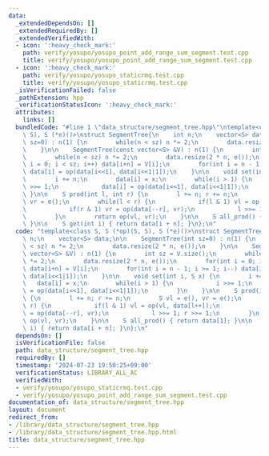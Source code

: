 ```yaml
---
data:
  _extendedDependsOn: []
  _extendedRequiredBy: []
  _extendedVerifiedWith:
  - icon: ':heavy_check_mark:'
    path: verify/yosupo/yosupo_point_add_range_sum_segment.test.cpp
    title: verify/yosupo/yosupo_point_add_range_sum_segment.test.cpp
  - icon: ':heavy_check_mark:'
    path: verify/yosupo/yosupo_staticrmq.test.cpp
    title: verify/yosupo/yosupo_staticrmq.test.cpp
  _isVerificationFailed: false
  _pathExtension: hpp
  _verificationStatusIcon: ':heavy_check_mark:'
  attributes:
    links: []
  bundledCode: "#line 1 \"data_structure/segment_tree.hpp\"\ntemplate<class S, S (*op)(S,\
    \ S), S (*e)()>\nstruct SegmentTree{\n    int n;\n    vector<S> data;\n\n    SegmentTree(int\
    \ sz=0) : n(1) {\n        while(n < sz) n *= 2;\n        data.resize(2 * n, e());\n\
    \    }\n\n    SegmentTree(const vector<S> &V) : n(1) {\n        int sz = V.size();\n\
    \        while(n < sz) n *= 2;\n        data.resize(2 * n, e());\n        for(int\
    \ i = 0; i < sz; i++) data[i+n] = V[i];\n        for(int i = n - 1; i >= 1; i--)\
    \ data[i] = op(data[i<<1], data[i<<1|1]);\n    }\n\n    void set(int i, S x) {\n\
    \        i += n;\n        data[i] = x;\n        while(i > 1) {\n            i\
    \ >>= 1;\n            data[i] = op(data[i<<1], data[i<<1|1]);\n        }\n   \
    \ }\n\n    S prod(int l, int r) {\n        l += n; r += n;\n        S vl = e(),\
    \ vr = e();\n        while(l < r) {\n            if(l & 1) vl = op(vl, data[l++]);\n\
    \            if(r & 1) vr = op(data[--r], vr);\n            l >>= 1; r >>= 1;\n\
    \        }\n        return op(vl, vr);\n    }\n\n    S all_prod() { return data[1];\
    \ }\n\n    S get(int i) { return data[i + n]; }\n};\n"
  code: "template<class S, S (*op)(S, S), S (*e)()>\nstruct SegmentTree{\n    int\
    \ n;\n    vector<S> data;\n\n    SegmentTree(int sz=0) : n(1) {\n        while(n\
    \ < sz) n *= 2;\n        data.resize(2 * n, e());\n    }\n\n    SegmentTree(const\
    \ vector<S> &V) : n(1) {\n        int sz = V.size();\n        while(n < sz) n\
    \ *= 2;\n        data.resize(2 * n, e());\n        for(int i = 0; i < sz; i++)\
    \ data[i+n] = V[i];\n        for(int i = n - 1; i >= 1; i--) data[i] = op(data[i<<1],\
    \ data[i<<1|1]);\n    }\n\n    void set(int i, S x) {\n        i += n;\n     \
    \   data[i] = x;\n        while(i > 1) {\n            i >>= 1;\n            data[i]\
    \ = op(data[i<<1], data[i<<1|1]);\n        }\n    }\n\n    S prod(int l, int r)\
    \ {\n        l += n; r += n;\n        S vl = e(), vr = e();\n        while(l <\
    \ r) {\n            if(l & 1) vl = op(vl, data[l++]);\n            if(r & 1) vr\
    \ = op(data[--r], vr);\n            l >>= 1; r >>= 1;\n        }\n        return\
    \ op(vl, vr);\n    }\n\n    S all_prod() { return data[1]; }\n\n    S get(int\
    \ i) { return data[i + n]; }\n};\n"
  dependsOn: []
  isVerificationFile: false
  path: data_structure/segment_tree.hpp
  requiredBy: []
  timestamp: '2024-07-23 19:50:25+09:00'
  verificationStatus: LIBRARY_ALL_AC
  verifiedWith:
  - verify/yosupo/yosupo_staticrmq.test.cpp
  - verify/yosupo/yosupo_point_add_range_sum_segment.test.cpp
documentation_of: data_structure/segment_tree.hpp
layout: document
redirect_from:
- /library/data_structure/segment_tree.hpp
- /library/data_structure/segment_tree.hpp.html
title: data_structure/segment_tree.hpp
---
```

